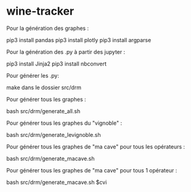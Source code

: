 # wine-tracker

Pour la génération des graphes :

pip3 install pandas
pip3 install plotly
pip3 install argparse

Pour la génération des .py à partir des jupyter :

pip3 install Jinja2
pip3 install nbconvert

Pour générer les .py: 

make dans le dossier  src/drm

Pour générer tous les graphes :

bash src/drm/generate_all.sh

Pour générer tous les graphes du "vignoble" :

bash src/drm/generate_levignoble.sh

Pour générer tous les graphes de "ma cave" pour tous les opérateurs :

bash src/drm/generate_macave.sh

Pour générer tous les graphes de "ma cave" pour tous 1 opérateur :

bash src/drm/generate_macave.sh $cvi
